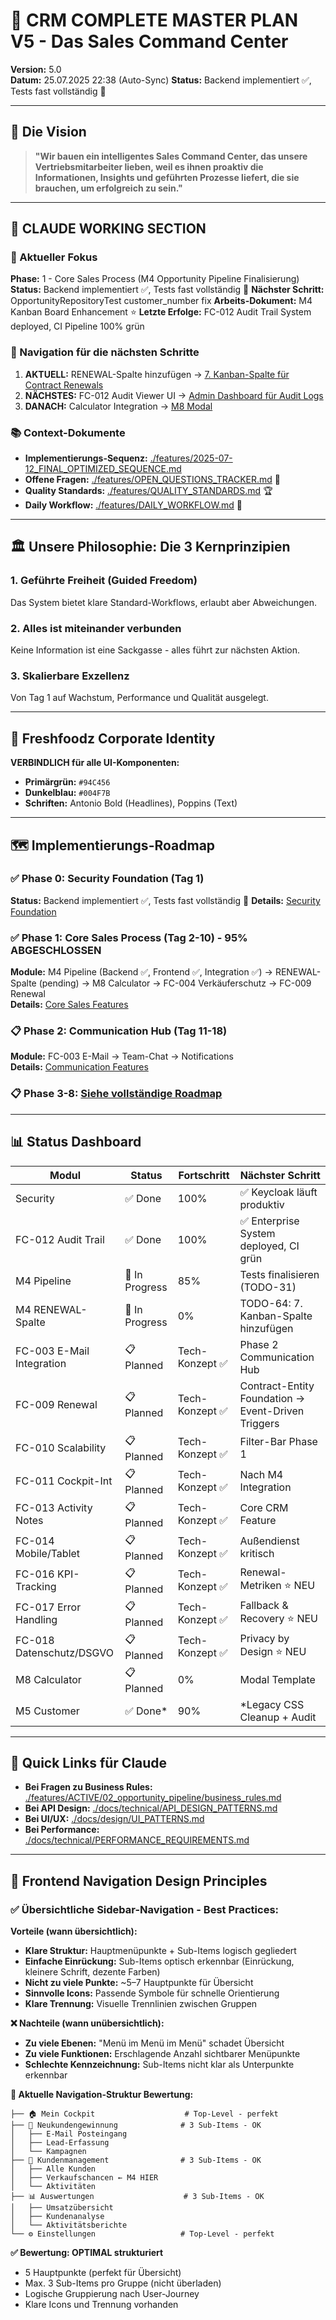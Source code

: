 # 🚀 CRM COMPLETE MASTER PLAN V5 - Das Sales Command Center

**Version:** 5.0  
**Datum:** 25.07.2025 22:38 (Auto-Sync)
**Status:** Backend implementiert ✅, Tests fast vollständig 🔄

---

## 🎯 Die Vision

> **"Wir bauen ein intelligentes Sales Command Center, das unsere Vertriebsmitarbeiter lieben, weil es ihnen proaktiv die Informationen, Insights und geführten Prozesse liefert, die sie brauchen, um erfolgreich zu sein."**

---

## 🤖 CLAUDE WORKING SECTION

### 📍 Aktueller Fokus
**Phase:** 1 - Core Sales Process (M4 Opportunity Pipeline Finalisierung)
**Status:** Backend implementiert ✅, Tests fast vollständig 🔄
**Nächster Schritt:** OpportunityRepositoryTest customer_number fix
**Arbeits-Dokument:** M4 Kanban Board Enhancement ⭐
**Letzte Erfolge:** FC-012 Audit Trail System deployed, CI Pipeline 100% grün

### 🧭 Navigation für die nächsten Schritte
1. **AKTUELL:** RENEWAL-Spalte hinzufügen → [7. Kanban-Spalte für Contract Renewals](docs/NEXT_STEP.md)
2. **NÄCHSTES:** FC-012 Audit Viewer UI → [Admin Dashboard für Audit Logs](./features/FC-012-audit-trail.md)
3. **DANACH:** Calculator Integration → [M8 Modal](./features/ACTIVE/03_calculator_modal/README.md)

### 📚 Context-Dokumente
- **Implementierungs-Sequenz:** [./features/2025-07-12_FINAL_OPTIMIZED_SEQUENCE.md](./features/2025-07-12_FINAL_OPTIMIZED_SEQUENCE.md)
- **Offene Fragen:** [./features/OPEN_QUESTIONS_TRACKER.md](./features/OPEN_QUESTIONS_TRACKER.md) 🚨
- **Quality Standards:** [./features/QUALITY_STANDARDS.md](./features/QUALITY_STANDARDS.md) 🏆
- **Daily Workflow:** [./features/DAILY_WORKFLOW.md](./features/DAILY_WORKFLOW.md) 📅

---

## 🏛️ Unsere Philosophie: Die 3 Kernprinzipien

### 1. Geführte Freiheit (Guided Freedom)
Das System bietet klare Standard-Workflows, erlaubt aber Abweichungen.

### 2. Alles ist miteinander verbunden
Keine Information ist eine Sackgasse - alles führt zur nächsten Aktion.

### 3. Skalierbare Exzellenz
Von Tag 1 auf Wachstum, Performance und Qualität ausgelegt.

---

## 🎨 Freshfoodz Corporate Identity

**VERBINDLICH für alle UI-Komponenten:**
- **Primärgrün:** `#94C456`
- **Dunkelblau:** `#004F7B`
- **Schriften:** Antonio Bold (Headlines), Poppins (Text)

---

## 🗺️ Implementierungs-Roadmap

### ✅ Phase 0: Security Foundation (Tag 1)
**Status:** Backend implementiert ✅, Tests fast vollständig 🔄
**Details:** [Security Foundation](./features/ACTIVE/01_security_foundation/README.md)

### ✅ Phase 1: Core Sales Process (Tag 2-10) - 95% ABGESCHLOSSEN
**Module:** M4 Pipeline (Backend ✅, Frontend ✅, Integration ✅) → RENEWAL-Spalte (pending) → M8 Calculator → FC-004 Verkäuferschutz → FC-009 Renewal  
**Details:** [Core Sales Features](./features/PLANNED/phase1_core_sales.md)

### 📋 Phase 2: Communication Hub (Tag 11-18)
**Module:** FC-003 E-Mail → Team-Chat → Notifications  
**Details:** [Communication Features](./features/PLANNED/phase2_communication.md)

### 📋 Phase 3-8: [Siehe vollständige Roadmap](./features/2025-07-12_COMPLETE_FEATURE_ROADMAP.md)

---

## 📊 Status Dashboard

| Modul | Status | Fortschritt | Nächster Schritt |
|-------|--------|-------------|------------------|
| Security | ✅ Done | 100% | ✅ Keycloak läuft produktiv |
| FC-012 Audit Trail | ✅ Done | 100% | ✅ Enterprise System deployed, CI grün |
| M4 Pipeline | 🔄 In Progress | 85% | Tests finalisieren (TODO-31) |
| M4 RENEWAL-Spalte | 🔄 In Progress | 0% | TODO-64: 7. Kanban-Spalte hinzufügen |
| FC-003 E-Mail Integration | 📋 Planned | Tech-Konzept ✅ | Phase 2 Communication Hub |
| FC-009 Renewal | 📋 Planned | Tech-Konzept ✅ | Contract-Entity Foundation → Event-Driven Triggers |
| FC-010 Scalability | 📋 Planned | Tech-Konzept ✅ | Filter-Bar Phase 1 |
| FC-011 Cockpit-Int | 📋 Planned | Tech-Konzept ✅ | Nach M4 Integration |
| FC-013 Activity Notes | 📋 Planned | Tech-Konzept ✅ | Core CRM Feature |
| FC-014 Mobile/Tablet | 📋 Planned | Tech-Konzept ✅ | Außendienst kritisch |
| FC-016 KPI-Tracking | 📋 Planned | Tech-Konzept ✅ | Renewal-Metriken ⭐ NEU |
| FC-017 Error Handling | 📋 Planned | Tech-Konzept ✅ | Fallback & Recovery ⭐ NEU |
| FC-018 Datenschutz/DSGVO | 📋 Planned | Tech-Konzept ✅ | Privacy by Design ⭐ NEU |
| M8 Calculator | 📋 Planned | 0% | Modal Template |
| M5 Customer | ✅ Done* | 90% | *Legacy CSS Cleanup + Audit |

---

## 🔗 Quick Links für Claude

- **Bei Fragen zu Business Rules:** [./features/ACTIVE/02_opportunity_pipeline/business_rules.md](./features/ACTIVE/02_opportunity_pipeline/business_rules.md)
- **Bei API Design:** [./docs/technical/API_DESIGN_PATTERNS.md](./docs/technical/API_DESIGN_PATTERNS.md)
- **Bei UI/UX:** [./docs/design/UI_PATTERNS.md](./docs/design/UI_PATTERNS.md)
- **Bei Performance:** [./docs/technical/PERFORMANCE_REQUIREMENTS.md](./docs/technical/PERFORMANCE_REQUIREMENTS.md)

---

## 🎨 Frontend Navigation Design Principles

### ✅ Übersichtliche Sidebar-Navigation - Best Practices:

**Vorteile (wann übersichtlich):**
- **Klare Struktur:** Hauptmenüpunkte + Sub-Items logisch gegliedert
- **Einfache Einrückung:** Sub-Items optisch erkennbar (Einrückung, kleinere Schrift, dezente Farben)
- **Nicht zu viele Punkte:** ~5–7 Hauptpunkte für Übersicht
- **Sinnvolle Icons:** Passende Symbole für schnelle Orientierung
- **Klare Trennung:** Visuelle Trennlinien zwischen Gruppen

**❌ Nachteile (wann unübersichtlich):**
- **Zu viele Ebenen:** "Menü im Menü im Menü" schadet Übersicht
- **Zu viele Funktionen:** Erschlagende Anzahl sichtbarer Menüpunkte
- **Schlechte Kennzeichnung:** Sub-Items nicht klar als Unterpunkte erkennbar

**🎯 Aktuelle Navigation-Struktur Bewertung:**
```text
├── 🏠 Mein Cockpit                    # Top-Level - perfekt
├── 👤 Neukundengewinnung              # 3 Sub-Items - OK
│   ├── E-Mail Posteingang
│   ├── Lead-Erfassung
│   └── Kampagnen
├── 👥 Kundenmanagement                # 3 Sub-Items - OK
│   ├── Alle Kunden
│   ├── Verkaufschancen ← M4 HIER
│   └── Aktivitäten
├── 📊 Auswertungen                    # 3 Sub-Items - OK
│   ├── Umsatzübersicht
│   ├── Kundenanalyse
│   └── Aktivitätsberichte
└── ⚙️ Einstellungen                   # Top-Level - perfekt
```

**✅ Bewertung: OPTIMAL strukturiert**
- 5 Hauptpunkte (perfekt für Übersicht)
- Max. 3 Sub-Items pro Gruppe (nicht überladen)
- Logische Gruppierung nach User-Journey
- Klare Icons und Trennung vorhanden